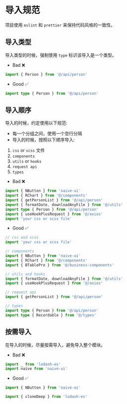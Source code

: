 # 导入规范

项目使用 `eslint` 和 `prettier` 来保持代码风格的一致性。

## 导入类型

导入类型的时候，强制使用 `type` 标识该导入是一个类型。

- Bad ❌

```ts
import { Person } from '@/api/person'
```

- Good ✅

```ts
import type { Person } from '@/api/person'
```

## 导入顺序

导入的时候，约定使用以下规范:

- 每一个分组之间，使用一个空行分隔
- 导入的时候，按照以下顺序导入:

1. `css` or `scss` 文件
2. `components`
3. `utils` or `hooks`
4. `request api`
5. `types`

- Bad ❌

```ts
import { NButton } from 'naive-ui'
import { RChart } from '@/components'
import { getPersonList } from '@/api/person'
import { formatDate, downloadAnyFile } from '@/utils'
import type { Person } from '@/api/person'
import { useHookPlusRequest } from '@/axios'
import 'your css or scss file'
```

- Good ✅

```ts
// css and scss
import 'your css or scss file'

// components
import { NButton } from 'naive-ui'
import { RChart } from '@/components'
import { BTablePro } from '@/business-components'

// utils and hooks
import { formatDate, downloadAnyFile } from '@/utils'
import { useHookPlusRequest } from '@/axios'

// request api
import { getPersonList } from '@/api/person'

// types
import type { Person } from '@/api/person'
import type { Recordable } from '@/types'
```

## 按需导入

在导入的时候，尽量按需导入，避免导入整个模块。

- Bad ❌

```ts
import _ from 'lodash-es'
import naive from 'naive-ui'
```

- Good ✅

```ts
import { NButton } from 'naive-ui'

import { cloneDeep } from 'lodash-es'
```

